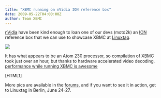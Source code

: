 ```yaml
---
title: "XBMC running on nVidia ION reference box"
date: 2009-05-22T04:00:00Z
author: Team XBMC
---
```


[nVidia](http://nvidia.com "nVidia") have been kind enough to loan one of our devs (motd2k) an [ION](https://www.nvidia.com/object/sff_ion.html "ION") reference box that we can use to showcase XBMC at [Linuxtag](/xbmc-will-have-a-booth-at-linuxtag-2009-in-berlin "Linuxtag 2009").

[![](/images/blog/nvidia_ion.webp)](/images/blog/nvidia_ion.webp)

It has what appears to be an Atom 230 processor, so compilation of XBMC took just over an hour, but thanks to hardware accelerated video decoding, [performance while running XBMC is awesome](https://www.youtube.com/watch?v=rv1Q_DWieAQ)

[HTML1]

More pics are available in the [forums](https://forum.kodi.tv/showthread.php?tid=51519), and if you want to see it in action, get to Linuxtag in Berlin, June 24-27.
